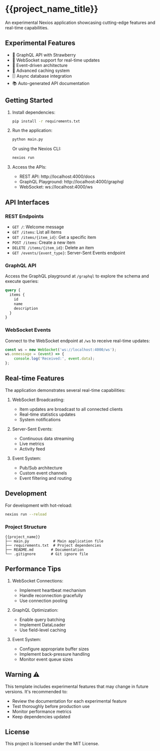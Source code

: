# {{project_name_title}}

An experimental Nexios application showcasing cutting-edge features and real-time capabilities.

## Experimental Features

- 🚀 GraphQL API with Strawberry
- 🔄 WebSocket support for real-time updates
- 📡 Event-driven architecture
- 💾 Advanced caching system
- 🗄️ Async database integration
- 📚 Auto-generated API documentation

## Getting Started

1. Install dependencies:
   ```bash
   pip install -r requirements.txt
   ```

2. Run the application:
   ```bash
   python main.py
   ```
   
   Or using the Nexios CLI:
   ```bash
   nexios run
   ```

3. Access the APIs:
   - REST API: http://localhost:4000/docs
   - GraphQL Playground: http://localhost:4000/graphql
   - WebSocket: ws://localhost:4000/ws

## API Interfaces

### REST Endpoints

- `GET /`: Welcome message
- `GET /items`: List all items
- `GET /items/{item_id}`: Get a specific item
- `POST /items`: Create a new item
- `DELETE /items/{item_id}`: Delete an item
- `GET /events/{event_type}`: Server-Sent Events endpoint

### GraphQL API

Access the GraphQL playground at `/graphql` to explore the schema and execute queries:

```graphql
query {
  items {
    id
    name
    description
  }
}
```

### WebSocket Events

Connect to the WebSocket endpoint at `/ws` to receive real-time updates:

```javascript
const ws = new WebSocket('ws://localhost:4000/ws');
ws.onmessage = (event) => {
    console.log('Received:', event.data);
};
```

## Real-time Features

The application demonstrates several real-time capabilities:

1. WebSocket Broadcasting:
   - Item updates are broadcast to all connected clients
   - Real-time statistics updates
   - System notifications

2. Server-Sent Events:
   - Continuous data streaming
   - Live metrics
   - Activity feed

3. Event System:
   - Pub/Sub architecture
   - Custom event channels
   - Event filtering and routing

## Development

For development with hot-reload:

```bash
nexios run --reload
```

### Project Structure

```
{{project_name}}
├── main.py           # Main application file
├── requirements.txt  # Project dependencies
├── README.md        # Documentation
└── .gitignore       # Git ignore file
```

## Performance Tips

1. WebSocket Connections:
   - Implement heartbeat mechanism
   - Handle reconnection gracefully
   - Use connection pooling

2. GraphQL Optimization:
   - Enable query batching
   - Implement DataLoader
   - Use field-level caching

3. Event System:
   - Configure appropriate buffer sizes
   - Implement back-pressure handling
   - Monitor event queue sizes

## Warning ⚠️

This template includes experimental features that may change in future versions. It's recommended to:

- Review the documentation for each experimental feature
- Test thoroughly before production use
- Monitor performance metrics
- Keep dependencies updated

## License

This project is licensed under the MIT License.

